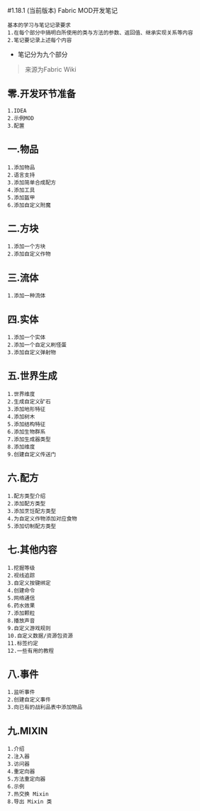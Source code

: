 
#1.18.1 (当前版本) Fabric MOD开发笔记

    基本的学习与笔记记录要求
    1.在每个部分中搞明白所使用的类与方法的参数、返回值、继承实现关系等内容
    2.笔记要记录上述每个内容


- 笔记分为九个部分

>来源为Fabric Wiki

## 零.开发环节准备

    1.IDEA
    2.示例MOD
    3.配置

## 一.物品

    1.添加物品
    2.语言支持
    3.添加简单合成配方
    4.添加工具
    5.添加盔甲
    6.添加自定义附魔

## 二.方块

    1.添加一个方块
    2.添加自定义作物

## 三.流体

    1.添加一种流体

## 四.实体

    1.添加一个实体
    2.添加一个自定义刷怪蛋
    3.添加自定义弹射物

## 五.世界生成

    1.世界维度
    2.生成自定义矿石
    3.添加地形特征
    4.添加树木
    5.添加结构特征
    6.添加生物群系
    7.添加生成器类型
    8.添加维度
    9.创建自定义传送门

## 六.配方

    1.配方类型介绍
    2.添加配方类型
    3.添加烹饪配方类型
    4.为自定义作物添加对应食物
    5.添加切制配方类型

## 七.其他内容

    1.挖掘等级
    2.视线追踪
    3.自定义按键绑定
    4.创建命令
    5.网络通信
    6.药水效果
    7.添加颗粒
    8.播放声音
    9.自定义游戏规则
    10.自定义数据/资源包资源
    11.标签约定
    12.一些有用的教程

## 八.事件

    1.监听事件
    2.创建自定义事件
    3.向已有的战利品表中添加物品

## 九.MIXIN

    1.介绍
    2.注入器
    3.访问器
    4.重定向器
    5.方法重定向器
    6.示例
    7.热交换 Mixin
    8.导出 Mixin 类
